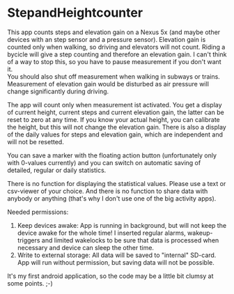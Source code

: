 # StepandHeightcounter
This app counts steps and elevation gain on a Nexus 5x (and maybe other devices with an step sensor and a pressure sensor).
Elevation gain is counted only when walking, so driving and elevators will not count.
Riding a bycicle will give a step counting and therefore an elevation gain. I can't think of a way to stop this, so you have to pause measurement if you don't want it.  
You should also shut off measurement when walking in subways or trains. Measurement of elevation gain would be disturbed as air pressure will change significantly during driving.

The app will count only when measurement ist activated. You get a display of current height, current steps and current elevation gain, the latter can be reset to zero at any time. If you know your actual height, you can calibrate the height, but this will not change the elevation gain.
There is also a display of the daily values for steps and elevation gain, which are independent and will not be resetted.

You can save a marker with the floating action button (unfortunately only with 0-values currently) and you can switch on automatic saving of detailed, regular or daily statistics.

There is no function for displaying the statistical values. Please use a text or csv-viewer of your choice. And there is no function to share data with anybody or anything (that's why I don't use one of the big activity apps).

Needed permissions:

1. Keep devices awake: App is running in background, but will not keep the device awake for the whole time! I inserted regular alarms, wakeup-triggers and limited wakelocks to be sure that data is processed when necessary and device can sleep the other time.
2. Write to external storage: All data will be saved to "internal" SD-card. App will run without permission, but saving data will not be possible.

It's my first android application, so the code may be a little bit clumsy at some points. ;-)
